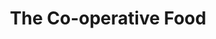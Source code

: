 ---
title: "The Co-operative Food"
url: /irthlingborough/the-co-operative-food/
shop: supermarket
---